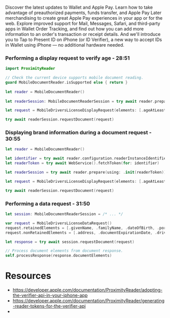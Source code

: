 Discover the latest updates to Wallet and Apple Pay. Learn how to take advantage of preauthorized payments, funds transfer, and Apple Pay Later merchandising to create great Apple Pay experiences in your app or for the web. Explore improved support for Mail, Messages, Safari, and third-party apps in Wallet Order Tracking, and find out how you can add more information to an order's transaction or receipt details. And we'll introduce you to Tap to Present ID on iPhone (or ID Verifier), a new way to accept IDs in Wallet using iPhone — no additional hardware needed.

### Performing a display request to verify age - 28:51
```swift
import ProximityReader

// Check the current device supports mobile document reading.
guard MobileDocumentReader.isSupported else { return }
    
let reader = MobileDocumentReader()
    
let readerSession: MobileDocumentReaderSession = try await reader.prepare()

let request = MobileDriversLicenseDisplayRequest(elements: [.ageAtLeast(21)])

try await readerSession.requestDocument(request)
```

### Displaying brand information during a document request - 30:55
```swift
let reader = MobileDocumentReader()

let identifier = try await reader.configuration.readerInstanceIdentifier
let readerToken = try await WebService().fetchToken(for: identifier)

let readerSession = try await reader.prepare(using: .init(readerToken))

let request = MobileDriversLicenseDisplayRequest(elements: [.ageAtLeast(21)])

try await readerSession.requestDocument(request)
```

### Performing a data request - 31:50
```swift
let session: MobileDocumentReaderSession = /* ... */

var request = MobileDriversLicenseDataRequest()
request.retainedElements = [.givenName, .familyName, .dateOfBirth, .portrait]
request.nonRetainedElements = [.address, .documentExpirationDate, .drivingPrivileges]

let response = try await session.requestDocument(request)

// Process document elements from document response.
self.processResponse(response.documentElements)
```
# Resources
* https://developer.apple.com/documentation/ProximityReader/adopting-the-verifier-api-in-your-iphone-app
* https://developer.apple.com/documentation/ProximityReader/generating-reader-tokens-for-the-verifier-api
* 